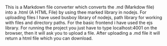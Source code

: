 This is a Markdown file converter which converts the .md (Markdow file) into a .html (A HTML File) by using thee marked library in nodejs.
For uploading files I have used busboy library of nodejs, path library for working with files and directory paths. 
For the basic frontend i have used the ejs library.
For running the project you just have to type localhost:4001 on the browser, then it will ask you to upload a file. After uploading a .md file it will return a html file which you can download.
